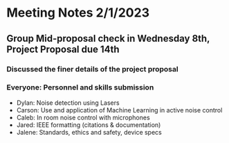 # Meeting Notes 2/1/2023
## Group Mid-proposal check in Wednesday 8th, Project Proposal due 14th


### Discussed the finer details of the project proposal
### Everyone: Personnel and skills submission
* Dylan: Noise detection using Lasers 
* Carson: Use and application of Machine Learning in active noise control 
* Caleb: In room noise control with microphones
* Jared: IEEE formatting (citations & documentation)
* Jalene: Standards, ethics and safety, device specs
